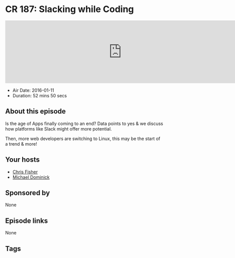 # CR 187: Slacking while Coding

<iframe src="https://player.fireside.fm/v2/MLf2ZzhC+dQEcDGj9?theme=dark" width="740" height="200" frameborder="0" scrolling="no"></iframe>

* Air Date: 2016-01-11
* Duration: 52 mins 50 secs

## About this episode

Is the age of Apps finally coming to an end? Data points to yes & we discuss how platforms like Slack might offer more potential.

Then, more web developers are switching to Linux, this may be the start of a trend & more!

## Your hosts
* [Chris Fisher](https://coder.show/hosts/chrislas)
* [Michael Dominick](https://coder.show/hosts/michael)

## Sponsored by

None



## Episode links

None



## Tags

